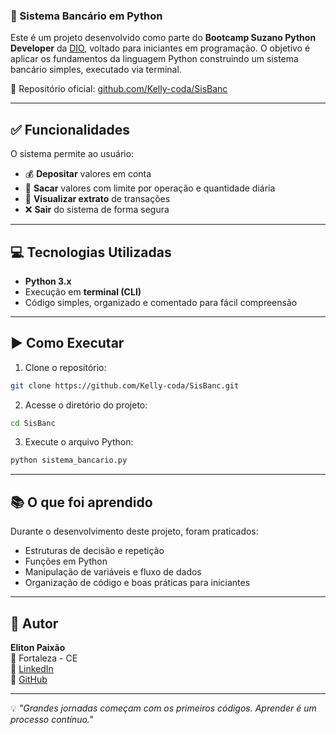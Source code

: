 ### 🏦 Sistema Bancário em Python

Este é um projeto desenvolvido como parte do **Bootcamp Suzano Python Developer** da [DIO](https://www.dio.me/), voltado para iniciantes em programação. O objetivo é aplicar os fundamentos da linguagem Python construindo um sistema bancário simples, executado via terminal.

🔗 Repositório oficial: [github.com/Kelly-coda/SisBanc](https://github.com/Kelly-coda/SisBanc)

---

## ✅ Funcionalidades

O sistema permite ao usuário:

- 💰 **Depositar** valores em conta  
- 🏧 **Sacar** valores com limite por operação e quantidade diária  
- 📄 **Visualizar extrato** de transações  
- ❌ **Sair** do sistema de forma segura  

---

## 💻 Tecnologias Utilizadas

- **Python 3.x**  
- Execução em **terminal (CLI)**  
- Código simples, organizado e comentado para fácil compreensão

---

## ▶️ Como Executar

1. Clone o repositório:
```bash
git clone https://github.com/Kelly-coda/SisBanc.git
```

2. Acesse o diretório do projeto:
```bash
cd SisBanc
```

3. Execute o arquivo Python:
```bash
python sistema_bancario.py
```

---

## 📚 O que foi aprendido

Durante o desenvolvimento deste projeto, foram praticados:

- Estruturas de decisão e repetição  
- Funções em Python  
- Manipulação de variáveis e fluxo de dados  
- Organização de código e boas práticas para iniciantes

---

## 👤 Autor

**Eliton Paixão**  
📍 Fortaleza - CE  
🔗 [LinkedIn](https://www.linkedin.com/in/eliton-paixao)  
📂 [GitHub](https://github.com/Kelly-coda)  

---

💡 *"Grandes jornadas começam com os primeiros códigos. Aprender é um processo contínuo."*

